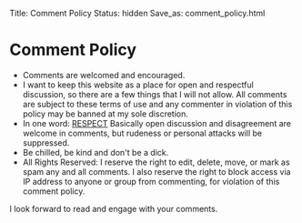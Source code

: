 Title: Comment Policy
Status: hidden
Save_as: comment_policy.html


# Comment Policy

- Comments are welcomed and encouraged.
- I want to keep this website as a place for open and respectful discussion, so there are a few things that I will not allow. All comments are subject to these terms of use and any commenter in violation of this policy may be banned at my sole discretion.
- In one word:
[RESPECT](https://youtu.be/_zv_Zoa-j2Q)
Basically open discussion and disagreement are welcome in comments, but rudeness or personal attacks will be suppressed.
- Be chilled, be kind and don't be a dick.
- All Rights Reserved: I reserve the right to edit, delete, move, or mark as spam any and all comments. I also reserve the right to block access via IP address to anyone or group from commenting, for violation of this comment policy.

I look forward to read and engage with your comments.
